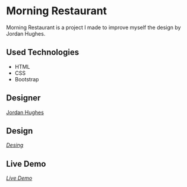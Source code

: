 # Morning Restaurant 

Morning Restaurant is a project I made to improve myself the design by Jordan Hughes.

## Used Technologies 

+ HTML
+ CSS
+ Bootstrap

## Designer

[Jordan Hughes](https://dribbble.com/jordanhughes)

## Design

*[Desing](https://dribbble.com/shots/15299077-Morning-restaurant-concept-part-2)*

## Live Demo

*[Live Demo](https://zehraikizler.github.io/morning-restaurant./)*

